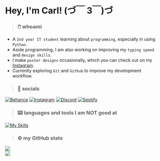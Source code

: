 # Hey, I'm Carl! (づ￣ 3￣)づ

>### 🖱️ whoami
- A ```2nd year IT student``` learning about ```programming```, especially in using ```Python```.<br/>
- Aside programming, I am also working on improving my ```typing speed``` and ```design skills```.<br/>
- I make ```poster designs``` occasionally, which you can check out on my [Instagram](https://instagram.com/cwrl.alt.del).<br/>
- Currently exploring ```Git``` and ```Github``` to improve my development workflow.<br/>

> ### 🔗 socials
[![Behance](https://img.shields.io/badge/Behance-1769ff?style=plastic&logo=behance&logoColor=white)](https://behance.net/carlganalon) [![Instagram](https://img.shields.io/badge/Instagram-%23E4405F.svg?style=plastic&logo=Instagram&logoColor=white)](https://instagram.com/cwrlcarl) [![Discord](https://img.shields.io/badge/Discord-%235865F2.svg?style=plastic&logo=discord&logoColor=white)](https://discord.com/users/434953354821500937) [![Spotify](https://img.shields.io/badge/Spotify-1ED760?style=plastic&logo=spotify&logoColor=white)](https://open.spotify.com/user/31ea6dof5hyipm7bqwwhxhev7fyi)

> ### ⌨️ languages and tools I am NOT good at
[![My Skills](https://skillicons.dev/icons?i=java,py,qt,git,github,vscode,pycharm,figma,ps&theme=light&perline=9)](https://skillicons.dev)

> ### ⚙️ my GitHub stats
![](https://nirzak-streak-stats.vercel.app/?user=cwrlcarl&&theme=swift&hide_border=true)<br/>
![](https://github-readme-stats.vercel.app/api/top-langs/?username=cwrlcarl&theme=swift&hide_border=true&include_all_commits=false&count_private=false&layout=compact)

<!-- Proudly created with GPRM ( https://gprm.itsvg.in ) -->
